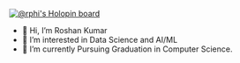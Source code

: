 [![@rphi's Holopin board](https://holopin.io/api/user/board?user=rphi)](https://holopin.io/@roshan007)
- 👋 Hi, I’m Roshan Kumar
- 👀 I’m interested in Data Science and AI/ML
- 🌱 I’m currently Pursuing Graduation in Computer Science.

<!---
roshan-byte/roshan-byte is a ✨ special ✨ repository because its `README.md` (this file) appears on your GitHub profile.
You can click the Preview link to take a look at your changes.
--->
